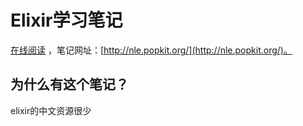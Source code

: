 Elixir学习笔记
=======

[在线阅读](https://aborn.gitbooks.io/notes-on-learning-elixir/content/index.html)
，笔记网址：[http://nle.popkit.org/](http://nle.popkit.org/)。

## 为什么有这个笔记？
elixir的中文资源很少
